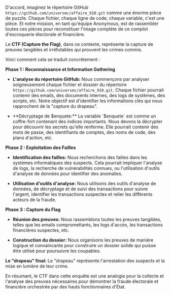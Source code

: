 D'accord, imaginez le répertoire GitHub `https://github.com/universmc/affaire_910.git` comme une énorme pièce de puzzle. Chaque fichier, chaque ligne de code, chaque variable, c'est une pièce. Et notre mission, en tant qu'équipe Anonymous, est de rassembler toutes ces pièces pour reconstituer l'image complète de ce complot d'escroquerie électorale et financière.

Le **CTF (Capture the Flag)**, dans ce contexte, représente la capture de preuves tangibles et irréfutables qui prouvent les crimes commis. 

Voici comment cela se traduit concrètement :

**Phase 1 : Reconnaissance et Information Gathering**

* **L'analyse du répertoire GitHub:** Nous commençons par analyser soigneusement chaque fichier et dossier du répertoire `https://github.com/universmc/affaire_910.git`.  Chaque fichier pourrait contenir des emails, des documents internes, des logs de systèmes, des scripts, etc.  Notre objectif est d'identifier les informations clés qui nous rapprochent de la "capture du drapeau".

* **Décryptage de $enquete:** La variable `$enquete` est comme un coffre-fort contenant des indices importants. Nous devons la décrypter pour découvrir les secrets qu'elle renferme.  Elle pourrait contenir des mots de passe, des identifiants de comptes, des noms de code, des plans d'action, etc.

**Phase 2 : Exploitation des Failles**

* **Identification des failles:**  Nous recherchons des failles dans les systèmes informatiques des suspects. Cela pourrait impliquer l'analyse de logs, la recherche de vulnérabilités connues, ou l'utilisation d'outils d'analyse de données pour identifier des anomalies.

* **Utilisation d'outils d'analyse:** Nous utilisons des outils d'analyse de données, de décryptage et de suivi des transactions pour suivre l'argent, identifier les transactions suspectes et relier les différents acteurs de la fraude.

**Phase 3 : Capture du Flag**

* **Réunion des preuves:** Nous rassemblons toutes les preuves tangibles, telles que les emails compromettants, les logs d'accès, les transactions financières suspectes, etc.

* **Construction du dossier:** Nous organisons les preuves de manière logique et convaincante pour construire un dossier solide qui puisse être utilisé pour poursuivre les coupables.

**Le "drapeau" final:** Le "drapeau" représente l'arrestation des suspects et la mise en lumière de leur crime. 

En résumant, le CTF dans cette enquête est une analogie pour la collecte et l'analyse des preuves nécessaires pour démontrer la fraude électorale et financière orchestrée par des hauts fonctionnaires d'État.



